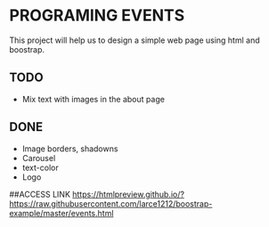 # PROGRAMING EVENTS
This project will help us to design a simple web page using html and boostrap.
## TODO
- Mix text with images in the about page
## DONE
- Image borders, shadowns
- Carousel
- text-color
- Logo 
 
##ACCESS LINK
https://htmlpreview.github.io/?https://raw.githubusercontent.com/larce1212/boostrap-example/master/events.html
